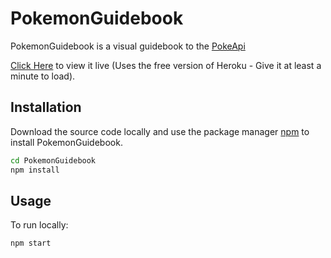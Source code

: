 # PokemonGuidebook

PokemonGuidebook is a visual guidebook to the [PokeApi](https://github.com/PokeAPI/pokeapi)

[Click Here](https://pokemon-guide.herokuapp.com) to view it live (Uses the free version of Heroku - Give it at least a minute to load).

## Installation

Download the source code locally and use the package manager [npm](https://www.npmjs.com/package/npm) to install PokemonGuidebook.

```bash
cd PokemonGuidebook
npm install
```

## Usage
To run locally:
```bash
npm start
```
